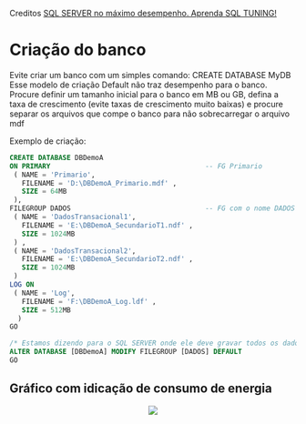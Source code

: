 Creditos [SQL SERVER no máximo desempenho. Aprenda SQL TUNING!](https://www.udemy.com/course/tuning-em-t-sql/)

# Criação do banco
Evite criar um banco com um simples comando: CREATE DATABASE MyDB
Esse modelo de criação Default não traz desempenho para o banco. Procure definir um tamanho inicial para o banco em MB ou GB, defina a taxa de crescimento (evite taxas de crescimento muito baixas) e procure separar os arquivos que compe o banco para não sobrecarregar o arquivo mdf

 
Exemplo de criação:
```sql
CREATE DATABASE DBDemoA
ON PRIMARY                                      -- FG Primario 
 ( NAME = 'Primario', 
   FILENAME = 'D:\DBDemoA_Primario.mdf' , 
   SIZE = 64MB 
 ), 
FILEGROUP DADOS                                 -- FG com o nome DADOS 
 ( NAME = 'DadosTransacional1',                 
   FILENAME = 'E:\DBDemoA_SecundarioT1.ndf' , 
   SIZE = 1024MB
 ) ,
 ( NAME = 'DadosTransacional2', 
   FILENAME = 'E:\DBDemoA_SecundarioT2.ndf' , 
   SIZE = 1024MB
 ) 
LOG ON 
 ( NAME = 'Log', 
   FILENAME = 'F:\DBDemoA_Log.ldf' , 
   SIZE = 512MB 
  )   
GO

/* Estamos dizendo para o SQL SERVER onde ele deve gravar todos os dados da aplicação. */
ALTER DATABASE [DBDemoA] MODIFY FILEGROUP [DADOS] DEFAULT 
GO
```


## Gráfico com idicação de consumo de energia
<p align="center">
<img src="https://github.com/juliocsoft/Tutorials/blob/master/Paleta%20Cores/imgs/energia.png">
</p>
